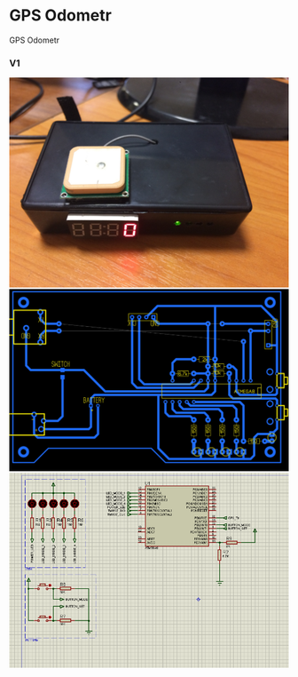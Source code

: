 # GPS Odometr
GPS Odometr

### V1
![Sample image](V1/img/IMG_0213.JPG)
![Sample image](V1/files/PCB.JPG)
![Sample image](V1/files/Shematic.png)
